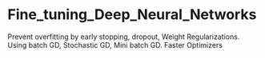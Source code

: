 # Fine_tuning_Deep_Neural_Networks
Prevent overfitting by early stopping, dropout, Weight Regularizations. Using batch GD, Stochastic GD, Mini batch GD. Faster Optimizers
